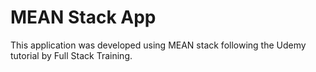 # MEAN Stack App

This application was developed using MEAN stack following the Udemy tutorial by Full Stack Training.